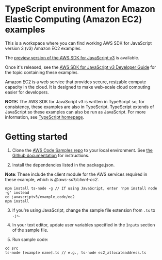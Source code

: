 # TypeScript environment for Amazon Elastic Computing (Amazon EC2) examples
This is a workspace where you can find working AWS SDK for JavaScript version 3 (v3) Amazon EC2 examples. 

The [preview version of the AWS SDK for JavaScript v3](https://github.com/aws/aws-sdk-js-v3) is available. 

Once it's released, see the [AWS SDK for JavaScript v3 Developer Guide](https://docs.aws.amazon.com/sdk-for-javascript/v3/developer-guide/ec2-examples.html) for the topic containing these examples.
 
Amazon EC2 is a web service that provides secure, resizable compute capacity in the cloud. 
It is designed to make web-scale cloud computing easier for developers.


**NOTE:** The AWS SDK for JavaScript v3 is written in TypeScript so, for consistency, these examples are also in TypeScript. TypeScript extends of JavaScript so these examples can also be run as JavaScript. For more information, see [TypeScript homepage](https://www.typescriptlang.org/).

# Getting started

1. Clone the [AWS Code Samples repo](https://github.com/awsdocs/aws-doc-sdk-examples) to your local environment. 
   See [the Github documentation](https://docs.github.com/en/github/creating-cloning-and-archiving-repositories/cloning-a-repository) for 
   instructions.

2. Install the dependencies listed in the package.json.

**Note**: These include the client module for the AWS services required in these example, 
which is *@aws-sdk/client-ec2*.
```
npm install ts-node -g // If using JavaScript, enter 'npm install node -g' instead
cd javascriptv3/example_code/ec2
npm install
```

3. If you're using JavaScript, change the sample file extension from ```.ts``` to ```.js```.


4. In your text editor, update user variables specified in the ```Inputs``` section of the sample file.

5. Run sample code:
```
cd src
ts-node [example name].ts // e.g., ts-node ec2_allocateaddress.ts
```



